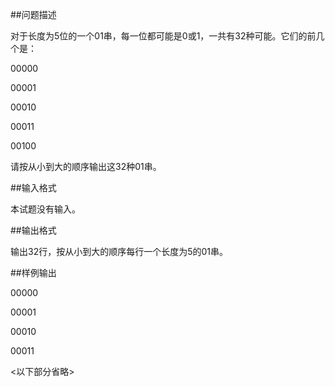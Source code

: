 
##问题描述

对于长度为5位的一个01串，每一位都可能是0或1，一共有32种可能。它们的前几个是：

00000

00001

00010

00011

00100

请按从小到大的顺序输出这32种01串。

##输入格式

本试题没有输入。

##输出格式

输出32行，按从小到大的顺序每行一个长度为5的01串。

##样例输出

00000

00001

00010

00011

<以下部分省略>
